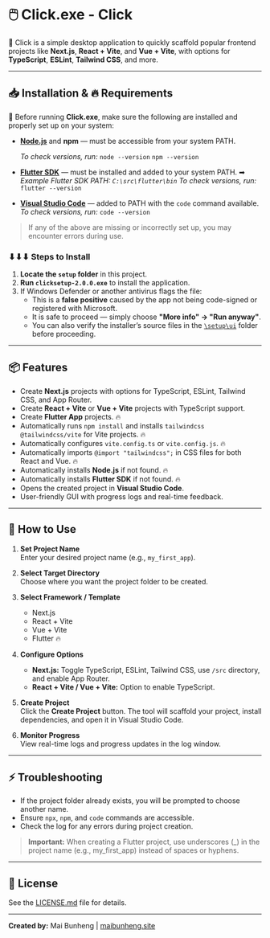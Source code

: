 # 🖱️ Click.exe - Click

📢 Click is a simple desktop application to quickly scaffold popular frontend projects like **Next.js**, **React + Vite**, and **Vue + Vite**, with options for **TypeScript**, **ESLint**, **Tailwind CSS**, and more.

---

## 📥 Installation & 🔥 Requirements

🚨 Before running **Click.exe**, make sure the following are installed and properly set up on your system:

- **[Node.js](https://nodejs.org/)** and **npm** — must be accessible from your system PATH.
   
   *To check versions, run:* 
   `node --version`
   `npm --version`


- **[Flutter SDK](https://docs.flutter.dev/get-started/install)** — must be installed and added to your system PATH. 
   ➡ *Example Flutter SDK PATH: `C:\src\flutter\bin`*
   *To check versions, run:* 
   `flutter --version`


- **[Visual Studio Code](https://code.visualstudio.com/)** — added to PATH with the `code` command available.
   *To check versions, run:*
   `code --version`


> If any of the above are missing or incorrectly set up, you may encounter errors during use.


### ⬇⬇⬇ Steps to Install

1. **Locate the `setup` folder** in this project.  
2. **Run `clicksetup-2.0.0.exe`** to install the application.  
3. If Windows Defender or another antivirus flags the file:  
   - This is a **false positive** caused by the app not being code-signed or registered with Microsoft.  
   - It is safe to proceed — simply choose **"More info" → "Run anyway"**.  
   - You can also verify the installer’s source files in the [`\setup\ui`](./setup/ui) folder before proceeding.


---

## 📦 Features

- Create **Next.js** projects with options for TypeScript, ESLint, Tailwind CSS, and App Router.
- Create **React + Vite** or **Vue + Vite** projects with TypeScript support.
- Create **Flutter App** projects. 🔥
- Automatically runs `npm install` and installs `tailwindcss @tailwindcss/vite` for Vite projects. 🔥
- Automatically configures `vite.config.ts` or `vite.config.js`. 🔥
- Automatically imports `@import "tailwindcss";` in CSS files for both React and Vue. 🔥
- Automatically installs **Node.js** if not found. 🔥
- Automatically installs **Flutter SDK** if not found. 🔥
- Opens the created project in **Visual Studio Code**.
- User-friendly GUI with progress logs and real-time feedback.

---

## 🌈 How to Use

1. **Set Project Name**  
   Enter your desired project name (e.g., `my_first_app`).

2. **Select Target Directory**  
   Choose where you want the project folder to be created.

3. **Select Framework / Template**  
   - Next.js  
   - React + Vite  
   - Vue + Vite  
   - Flutter 🔥

4. **Configure Options**  
   - **Next.js:** Toggle TypeScript, ESLint, Tailwind CSS, use `/src` directory, and enable App Router.  
   - **React + Vite / Vue + Vite:** Option to enable TypeScript.

5. **Create Project**  
   Click the **Create Project** button. The tool will scaffold your project, install dependencies, and open it in Visual Studio Code.

6. **Monitor Progress**  
   View real-time logs and progress updates in the log window.

---

## ⚡ Troubleshooting

- If the project folder already exists, you will be prompted to choose another name.
- Ensure `npx`, `npm`, and `code` commands are accessible.
- Check the log for any errors during project creation.
> **Important:** When creating a Flutter project, use underscores (_) in the project name (e.g., my_first_app) instead of spaces or hyphens.

---

## 📄 License

See the [LICENSE.md](LICENSE.md) file for details.

---

**Created by:** Mai Bunheng | [maibunheng.site](https://www.maibunheng.site)
